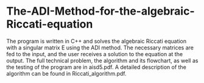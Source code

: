 # The-ADI-Method-for-the-algebraic-Riccati-equation
The program is written in C++ and solves the algebraic Riccati equation with a singular matrix E using the ADI method. The necessary matrices are fed to the input, and the user receives a solution to the equation at the output.
The full technical problem, the algorithm and its flowchart, as well as the testing of the program are in aisd5.pdf. A detailed description of the algorithm can be found in Riccati_algorithm.pdf.
